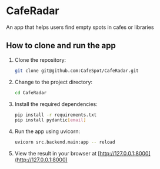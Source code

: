 # CafeRadar

 An app that helps users find empty spots in cafes or libraries

## How to clone and run the app

1. Clone the repository:
    ```bash
    git clone git@github.com:CafeSpot/CafeRadar.git
    ```

2. Change to the project directory:
    ```bash
    cd CafeRadar
    ```

3. Install the required dependencies:
    ```bash
    pip install -r requirements.txt
    pip install pydantic[email]
    ```

4. Run the app using uvicorn:
    ```bash
    uvicorn src.backend.main:app -- reload
    ```

5. View the result in your browser at [http://127.0.0.1:8000](http://127.0.0.1:8000)
